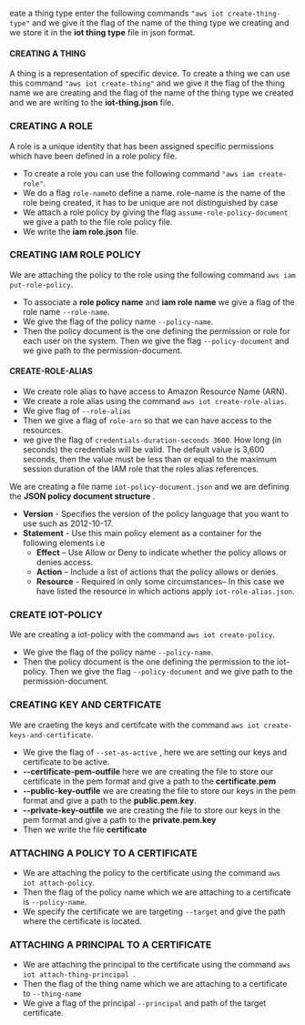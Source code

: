 eate a thing type enter the following commands ```"aws iot create-thing-type"``` and we give it the flag of the name of the thing type we creating and we store it in the **iot thing type**  file in json format.

#### CREATING A THING

A thing is a representation of specific device.
To create a thing we can use this command ```"aws iot create-thing"``` and we give it the flag of the thing name we are creating and the flag of the name of the thing type we created and we are writing to the **iot-thing.json** file.

### CREATING A ROLE

A role is a unique identity that has been assigned specific permissions which have been defined in a role policy file.

- To create a role you can use the following command ```"aws iam create-role"```.
- We do a flag ```role-name```to define a name.
    role-name is the name of the role being created, it has to be unique are not distinguished by case
- We attach a role policy by giving the flag ```assume-role-policy-document``` we give a path to the file role policy file.
- We write the **iam role.json** file.

### CREATING IAM ROLE POLICY

We are attaching the policy to the role using the following command ```aws iam put-role-policy```.

- To associate a **role policy name** and **iam  role name** we give a flag of the role name ```--role-name```.
- We give the flag of the policy name ```--policy-name```.
- Then the policy document is the one defining the permission or role for each user on the system. Then we give the flag ```--policy-document``` and we give path to the permission-document.

#### CREATE-ROLE-ALIAS

- We create role alias to have access to Amazon Resource Name (ARN).
- We create a role alias using the command ```aws iot create-role-alias```.
- We give flag of ```--role-alias```
- Then we give a flag of ```role-arn``` so that we can have access to the resources.
- we give the flag of ```credentials-duration-seconds 3600```. How long (in seconds) the credentials will be valid. The default value is 3,600 seconds, then the value must be less than or equal to the maximum session duration of the IAM role that the roles alias references.

We are creating a file name ```iot-policy-document.json``` and we are defining the **JSON policy document structure** .

- **Version** - Specifies the version of the policy language that you want to use such as 2012-10-17.
- **Statement** - Use this main policy element as a container for the following elements i.e
  - **Effect** – Use Allow or Deny to indicate whether the policy allows or denies access.
  - **Action** – Include a list of actions that the policy allows or denies.
  - **Resource** - Required in only some circumstances– In this case we have listed the resource in which actions apply ```iot-role-alias.json```.

### CREATE IOT-POLICY

  We are creating a iot-policy with the command ```aws iot create-policy```.
  - We give the flag of the policy name ```--policy-name```. 
  - Then the policy document is the one defining the permission to the iot-policy. Then we give the flag ```--policy-document``` and we give path to the permission-document.

### CREATING KEY AND CERTFICATE

  We are craeting the keys and certifcate with the command ```aws iot create-keys-and-certificate```.
  - We give the flag of ```--set-as-active``` , here we are setting our keys and certificate to be active.
  - **--certificate-pem-outfile** here we are creating the file to store our certificate in the pem format and give a path to the **certificate.pem**
  - **--public-key-outfile** we are creating the file to store our keys in the pem format and give a path to the **public.pem.key**.
  - **--private-key-outfile** we are creating the file to store our keys in the pem format and give a path to the **private.pem.key** 
  - Then we write the file **certificate**

  ### ATTACHING A POLICY TO A CERTIFICATE
  - We are attaching the policy to the certificate using the command ```aws iot attach-policy```.
  - Then the flag of the policy name which we are attaching to a certificate is ```--policy-name```.
  - We specify the certificate we are targeting ```--target``` and give the path where the certificate is located. 

  ### ATTACHING A PRINCIPAL TO A CERTIFICATE
  - We are attaching the principal to the certificate using the command ```aws iot attach-thing-principal ```.
  - Then the flag of the thing name which we are attaching to a certificate to ```--thing-name```
  - We give a flag of the principal ```--principal``` and path of the target certificate.
